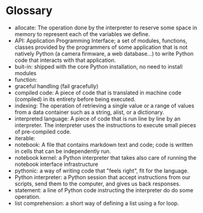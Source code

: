 # Glossary

 - allocate: The operation done by the interpreter to reserve some space in memory to represent each of the variables we define.
 - API: Application Programming Interface; a set of modules, functions, classes provided by the programmers of some application that is not natively Python (a camera firmware, a web database...) to write Python code that interacts with that application.
 - buit-in: shipped with the core Python installation, no need to install modules
 - function:
 - graceful handling (fail gracefully)
 - compiled code: A piece of code that is translated in machine code (compiled) in its entirety before being executed.
 - indexing: The operation of retrieving a single value or a range of values from a data container such as a string, alist, or a dictionary.
 - interpreted language: A piece of code that is run line by line by an interpreter. The interpreter uses the instructions to execute small pieces of pre-compiled code.
 - iterable: 
 - notebook: A file that contains markdown text and code; code is written in cells that can be independently run.
 - notebook kernel: a Python interpreter that takes also care of running the notebook interface infrastructure
 - pythonic: a way of writing code that "feels right", fit for the language.
 - Python interpreter: a Python session that accept instructions from our scripts, send them to the computer, and gives us back responses.
 - statement: a line of Python code instructing the interpreter do do some operation.
 - list comprehension: a short way of defining a list using a for loop.